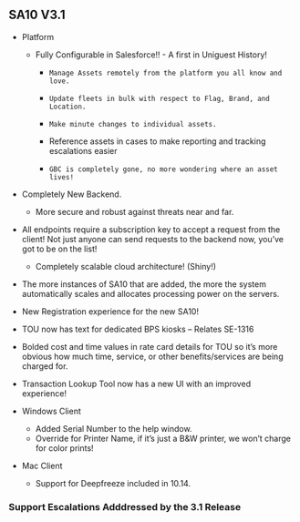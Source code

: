 ## SA10 V3.1
*	Platform
    *	Fully Configurable in Salesforce!! - A first in Uniguest History!  
        *	  Manage Assets remotely from the platform you all know and love.
        *	  Update fleets in bulk with respect to Flag, Brand, and Location.
        *	  Make minute changes to individual assets.
        *   Reference assets in cases to make reporting and tracking escalations easier
        *	  GBC is completely gone, no more wondering where an asset lives! 
   *	Completely New Backend.  
         *   More secure and robust against threats near and far.
   *	All endpoints require a subscription key to accept a request from the client! Not just anyone can send requests to the backend now, you’ve got to be on the list!  
         * Completely scalable cloud architecture! (Shiny!) 
   *	The more instances of SA10 that are added, the more the system automatically scales and allocates processing power on the servers.
   *	New Registration experience for the new SA10!
   *	TOU now has text for dedicated BPS kiosks – Relates SE-1316
   *	Bolded cost and time values in rate card details for TOU so it’s more obvious how much time, service, or other benefits/services are being charged for.
   *	Transaction Lookup Tool now has a new UI with an improved experience! 


*	Windows Client
    *	Added Serial Number to the help window.
    *	Override for Printer Name, if it’s just a B&W printer, we won’t charge for color prints!


*	Mac Client
    *	Support for Deepfreeze included in 10.14.

### Support Escalations Adddressed by the 3.1 Release
